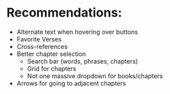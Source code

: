 # Recommendations:
- Alternate text when hovering over buttons
- Favorite Verses
- Cross-references
- Better chapter selection
  - Search bar (words, phrases, chapters)
  - Grid for chapters
  - Not one massive dropdown for books/chapters
- Arrows for going to adjacent chapters